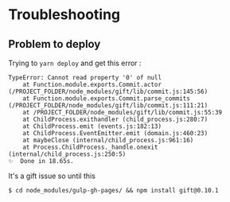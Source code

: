 # Troubleshooting

## Problem to deploy
Trying to ```yarn deploy``` and get this error :
```
TypeError: Cannot read property '0' of null
    at Function.module.exports.Commit.actor (/PROJECT_FOLDER/node_modules/gift/lib/commit.js:145:56)
    at Function.module.exports.Commit.parse_commits (/PROJECT_FOLDER/node_modules/gift/lib/commit.js:111:21)
    at /PROJECT_FOLDER/node_modules/gift/lib/commit.js:55:39
    at ChildProcess.exithandler (child_process.js:280:7)
    at ChildProcess.emit (events.js:182:13)
    at ChildProcess.EventEmitter.emit (domain.js:460:23)
    at maybeClose (internal/child_process.js:961:16)
    at Process.ChildProcess._handle.onexit (internal/child_process.js:250:5)
✨  Done in 18.65s.
```
It's a gift issue so until this
```
$ cd node_modules/gulp-gh-pages/ && npm install gift@0.10.1
```
